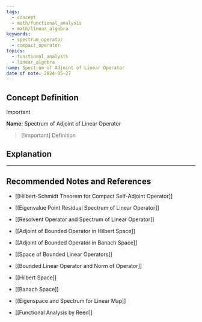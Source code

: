 ```yaml
---
tags:
  - concept
  - math/functional_analysis
  - math/linear_algebra
keywords:
  - spectrum_operator
  - compact_operator
topics:
  - functional_analysis
  - linear_algebra
name: Spectrum of Adjoint of Linear Operator
date of note: 2024-05-27
---
```


## Concept Definition

>[!important]
>**Name**: Spectrum of Adjoint of Linear Operator

>[!important] Definition










## Explanation





-----------
##  Recommended Notes and References

- [[Hilbert-Schmidt Theorem for Compact Self-Adjoint Operator]]

- [[Eigenvalue Point Residual Spectrum of Linear Operator]]
- [[Resolvent Operator and Spectrum of Linear Operator]]
- [[Adjoint of Bounded Operator in Hilbert Space]]
- [[Adjoint of Bounded Operator in Banach Space]]

- [[Space of Bounded Linear Operators]]
- [[Bounded Linear Operator and Norm of Operator]]
- [[Hilbert Space]]
- [[Banach Space]]

- [[Eigenspace and Spectrum for Linear Map]]

- [[Functional Analysis by Reed]]